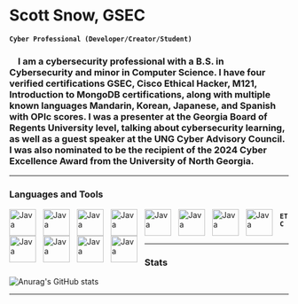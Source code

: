 # Scott Snow, GSEC

**`Cyber Professional (Developer/Creator/Student)`**

### &nbsp;&nbsp;&nbsp;&nbsp;I am a cybersecurity professional with a B.S. in Cybersecurity and minor in Computer Science. I have four verified certifications GSEC, Cisco Ethical Hacker, M121, Introduction to MongoDB certifications, along with multiple known languages Mandarin, Korean, Japanese, and Spanish with OPIc scores. I was a presenter at the Georgia Board of Regents University level, talking about cybersecurity learning, as well as a guest speaker at the UNG Cyber Advisory Council. I was also nominated to be the recipient of the 2024 Cyber Excellence Award from the University of North Georgia.

---

### Languages and Tools

<img align="left" alt="Java" width="48px" style="padding-right:10px;" src="https://cdn.jsdelivr.net/gh/devicons/devicon@latest/icons/azuresqldatabase/azuresqldatabase-original.svg" />
<img align="left" alt="Java" width="48px" style="padding-right:10px;" src="https://cdn.jsdelivr.net/gh/devicons/devicon@latest/icons/python/python-original.svg" />
<img align="left" alt="Java" width="48px" style="padding-right:10px;" src="https://cdn.jsdelivr.net/gh/devicons/devicon@latest/icons/bash/bash-original.svg" />
<img align="left" alt="Java" width="48px" style="padding-right:10px;" src="https://cdn.jsdelivr.net/gh/devicons/devicon@latest/icons/rust/rust-original.svg" />
<img align="left" alt="Java" width="48px" style="padding-right:10px;" src="https://cdn.jsdelivr.net/gh/devicons/devicon@latest/icons/powershell/powershell-original.svg" />
<img align="left" alt="Java" width="48px" style="padding-right:10px;" src="https://cdn.jsdelivr.net/gh/devicons/devicon@latest/icons/c/c-original.svg" />
<img align="left" alt="Java" width="48px" style="padding-right:10px;" src="https://cdn.jsdelivr.net/gh/devicons/devicon@latest/icons/javascript/javascript-original.svg" />
<img align="left" alt="Java" width="48px" style="padding-right:10px;" src="https://cdn.jsdelivr.net/gh/devicons/devicon@latest/icons/dart/dart-original.svg" />
<img align="left" alt="Java" width="48px" style="padding-right:10px;" src="https://cdn.jsdelivr.net/gh/devicons/devicon@latest/icons/java/java-original.svg" />
<img align="left" alt="Java" width="48px" style="padding-right:10px;" src="https://cdn.jsdelivr.net/gh/devicons/devicon@latest/icons/html5/html5-original.svg" />
<img align="left" alt="Java" width="48px" style="padding-right:10px;" src="https://cdn.jsdelivr.net/gh/devicons/devicon@latest/icons/amazonwebservices/amazonwebservices-original-wordmark.svg" />
<img align="left" alt="Java" width="48px" style="padding-right:10px;" src="https://cdn.jsdelivr.net/gh/devicons/devicon@latest/icons/azure/azure-original.svg" />

###  

**`ETC`**

[<img scr="https://custom-icon-badges.demolab.com/badge/-Subscribe%20For%20More-red?style=for-the-badge&logo=video&logoColor=white"/>](https://www.youtube.com/@CalmCoding1?sub_confirmation=1)

---

### Stats

![Anurag's GitHub stats](https://github-readme-stats.vercel.app/api?username=ScottSnow13&show_icons=true&theme=github_dark)

---



